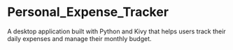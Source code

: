 # Personal_Expense_Tracker
A desktop application built with Python and Kivy that helps users track their daily expenses and manage their monthly budget.

